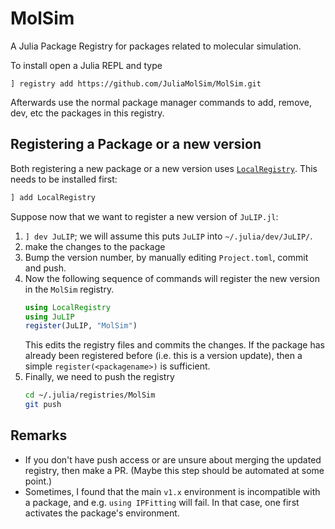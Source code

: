 # MolSim

A Julia Package Registry for packages related to molecular simulation.

To install open a Julia REPL and type
```{julia}
] registry add https://github.com/JuliaMolSim/MolSim.git
```
Afterwards use the normal package manager commands to add, remove, dev, etc the packages in this registry.

## Registering a Package or a new version

Both registering a new package or a new version uses
[`LocalRegistry`](https://github.com/GunnarFarneback/LocalRegistry.jl).
This needs to be installed first:
```julia
] add LocalRegistry
```

Suppose now that we want to register a new version of `JuLIP.jl`:
1. `] dev JuLIP`; we will assume this puts `JuLIP` into  `~/.julia/dev/JuLIP/`.
2. make the changes to the package
3. Bump the version number, by manually editing `Project.toml`, commit and push.
4. Now the following sequence of commands will register the new version in the `MolSim` registry.
   ```julia
   using LocalRegistry
   using JuLIP
   register(JuLIP, "MolSim")
   ```
   This edits the registry files and commits the changes.
   If the package has already been registered before (i.e. this is a version update),
   then a simple `register(<packagename>)` is sufficient.
5. Finally, we need to push the registry
   ```bash
   cd ~/.julia/registries/MolSim
   git push
   ```

## Remarks

* If you don't have push access or are unsure about merging the updated registry, then make a PR. (Maybe this step should be automated at some point.)
* Sometimes, I found that the main `v1.x` environment is incompatible with a package, and e.g. `using IPFitting` will fail. In that case, one first activates the package's environment.
